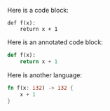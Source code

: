 Here is a code block:

```
def f(x):
    return x + 1
```

Here is an annotated code block:

```python
def f(x):
    return x + 1
```

Here is another language:

```rust
fn f(x: i32) -> i32 {
    x + 1
}
```
